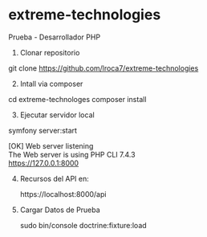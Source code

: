 # extreme-technologies
Prueba - Desarrollador PHP

1) Clonar repositorio 

git clone https://github.com/lroca7/extreme-technologies

2) Intall via composer

cd extreme-technologes
composer install

3) Ejecutar servidor local

symfony server:start

 [OK] Web server listening                                                                                              
      The Web server is using PHP CLI 7.4.3                                                                             
      https://127.0.0.1:8000   

4) Recursos del API en:

   https://localhost:8000/api
   
5) Cargar Datos de Prueba

   sudo bin/console doctrine:fixture:load

